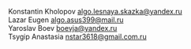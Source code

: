Konstantin Kholopov algo.lesnaya.skazka@yandex.ru<br>
Lazar Eugen algo.asus399@mail.ru<br>
Yaroslav Boev boevja@yandex.ru<br>
Tsygip Anastasia nstar3618@gmail.com.ru<br>
